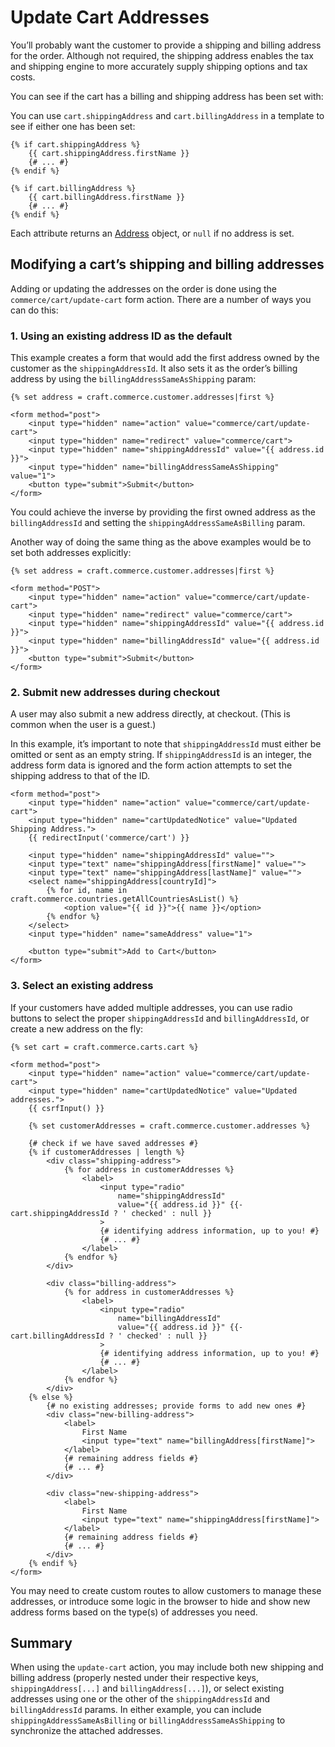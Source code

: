 # Update Cart Addresses

You’ll probably want the customer to provide a shipping and billing address for the order. Although not required, the shipping address enables the tax and shipping engine to more accurately supply shipping options and tax costs.

You can see if the cart has a billing and shipping address has been set with:

You can use `cart.shippingAddress` and `cart.billingAddress` in a template to see if either one has been set:

```twig
{% if cart.shippingAddress %}
    {{ cart.shippingAddress.firstName }}
    {# ... #}
{% endif %}

{% if cart.billingAddress %}
    {{ cart.billingAddress.firstName }}
    {# ... #}
{% endif %}
```

Each attribute returns an [Address](api:craft\commerce\models\Address) object, or `null` if no address is set.

## Modifying a cart’s shipping and billing addresses

Adding or updating the addresses on the order is done using the `commerce/cart/update-cart` form action. There are a number of ways you can do this:

### 1. Using an existing address ID as the default

This example creates a form that would add the first address owned by the customer as the `shippingAddressId`. It also sets it as the order’s billing address by using the `billingAddressSameAsShipping` param:

```twig
{% set address = craft.commerce.customer.addresses|first %}

<form method="post">
    <input type="hidden" name="action" value="commerce/cart/update-cart">
    <input type="hidden" name="redirect" value="commerce/cart">
    <input type="hidden" name="shippingAddressId" value="{{ address.id }}">
    <input type="hidden" name="billingAddressSameAsShipping" value="1">
    <button type="submit">Submit</button>
</form>
```

You could achieve the inverse by providing the first owned address as the `billingAddressId` and setting the `shippingAddressSameAsBilling` param.

Another way of doing the same thing as the above examples would be to set both addresses explicitly:

```twig
{% set address = craft.commerce.customer.addresses|first %}

<form method="POST">
    <input type="hidden" name="action" value="commerce/cart/update-cart">
    <input type="hidden" name="redirect" value="commerce/cart">
    <input type="hidden" name="shippingAddressId" value="{{ address.id }}">
    <input type="hidden" name="billingAddressId" value="{{ address.id }}">
    <button type="submit">Submit</button>
</form>
```

### 2. Submit new addresses during checkout

A user may also submit a new address directly, at checkout. (This is common when the user is a guest.)

In this example, it’s important to note that `shippingAddressId` must either be omitted or sent as an empty string. If `shippingAddressId` is an integer, the address form data is ignored and the form action attempts to set the shipping address to that of the ID.

```twig
<form method="post">
    <input type="hidden" name="action" value="commerce/cart/update-cart">
    <input type="hidden" name="cartUpdatedNotice" value="Updated Shipping Address.">
    {{ redirectInput('commerce/cart') }}

    <input type="hidden" name="shippingAddressId" value="">
    <input type="text" name="shippingAddress[firstName]" value="">
    <input type="text" name="shippingAddress[lastName]" value="">
    <select name="shippingAddress[countryId]">
        {% for id, name in craft.commerce.countries.getAllCountriesAsList() %}
            <option value="{{ id }}">{{ name }}</option>
        {% endfor %}
    </select>
    <input type="hidden" name="sameAddress" value="1">

    <button type="submit">Add to Cart</button>
</form>
```

### 3. Select an existing address

If your customers have added multiple addresses, you can use radio buttons to select the proper `shippingAddressId` and `billingAddressId`, or create a new address on the fly:

```twig
{% set cart = craft.commerce.carts.cart %}

<form method="post">
    <input type="hidden" name="action" value="commerce/cart/update-cart">
    <input type="hidden" name="cartUpdatedNotice" value="Updated addresses.">
    {{ csrfInput() }}

    {% set customerAddresses = craft.commerce.customer.addresses %}

    {# check if we have saved addresses #}
    {% if customerAddresses | length %}
        <div class="shipping-address">
            {% for address in customerAddresses %}
                <label>
                    <input type="radio"
                        name="shippingAddressId"
                        value="{{ address.id }}" {{- cart.shippingAddressId ? ' checked' : null }}
                    >
                    {# identifying address information, up to you! #}
                    {# ... #}
                </label>
            {% endfor %}
        </div>

        <div class="billing-address">
            {% for address in customerAddresses %}
                <label>
                    <input type="radio"
                        name="billingAddressId"
                        value="{{ address.id }}" {{- cart.billingAddressId ? ' checked' : null }}
                    >
                    {# identifying address information, up to you! #}
                    {# ... #}
                </label>
            {% endfor %}
        </div>
    {% else %}
        {# no existing addresses; provide forms to add new ones #}
        <div class="new-billing-address">
            <label>
                First Name
                <input type="text" name="billingAddress[firstName]">
            </label>
            {# remaining address fields #}
            {# ... #}
        </div>

        <div class="new-shipping-address">
            <label>
                First Name
                <input type="text" name="shippingAddress[firstName]">
            </label>
            {# remaining address fields #}
            {# ... #}
        </div>
    {% endif %}
</form>
```

You may need to create custom routes to allow customers to manage these addresses, or introduce some logic in the browser to hide and show new address forms based on the type(s) of addresses you need.

## Summary

When using the `update-cart` action, you may include both new shipping and billing address (properly nested under their respective keys, `shippingAddress[...]` and `billingAddress[...]`), or select existing addresses using one or the other of the `shippingAddressId` and `billingAddressId` params. In either example, you can include `shippingAddressSameAsBilling` or `billingAddressSameAsShipping` to synchronize the attached addresses.
